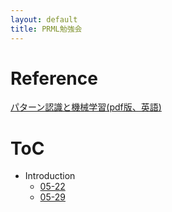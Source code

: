 ```yaml
---
layout: default
title: PRML勉強会
---
```


# Reference

[パターン認識と機械学習(pdf版、英語)](https://www.microsoft.com/en-us/research/uploads/prod/2006/01/Bishop-Pattern-Recognition-and-Machine-Learning-2006.pdf)

# ToC

* Introduction
  * [05-22](PRML/Introduction/0522.md)
  * [05-29](PRML/Introduction/0529.md)
